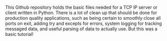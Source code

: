 This Github repository holds the basic files needed for a TCP IP server or client written in Python. 
There is a lot of clean up that should be done for production quality applications, such as being certain to smoothly close all ports on exit, 
adding try and excepts for errors, system logging for tracking messaged data, and useful parsing of data to actually use. But this was a basic tutorial!
